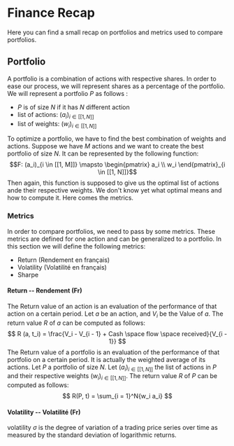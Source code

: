 # Finance Recap
Here you can find a small recap on portfolios and metrics used to compare portfolios.

## Portfolio
A portfolio is a combination of actions with respective shares. In order to ease our process, we will represent shares as a percentage of the portfolio. We will represent a portfolio $P$ as follows :

* $P$ is of size $N$ if it has $N$ different action
* list of actions: $(a_i)_{i \in [[1, N]]}$ 
* list of weights: $(w_i)_{i \in [[1, N]]}$ 

To optimize a portfolio, we have to find the best combination of weights and actions. Suppose we have $M$ actions and we want to create the best portfolio of size $N$. It can be represented by the following function: 
$$F: (a_i)_{i \in [[1, M]]} \mapsto \begin{pmatrix} a_i \\ w_i \end{pmatrix}_{i \in [[1, N]]}$$
Then again, this function is supposed to give us the optimal list of actions ande their respective weights. We don't know yet what optimal means and how to compute it. Here comes the metrics.

### Metrics
In order to compare portfolios, we need to pass by some metrics. These metrics are defined for one action and can be generalized to a portfolio. In this section we will define the following metrics:

* Return (Rendement en français)
* Volatility (Volatilité en français)
* Sharpe 

#### Return -- Rendement (Fr)
The Return value of an action is an evaluation of the performance of that action on a certain period. Let $a$ be an action, and $V_i$ be the Value of $a$. The return value $R$ of $a$ can be computed as follows: 
$$ R (a, t_i) = \frac{V_i - V_{i - 1} + Cash \space flow \space received}{V_{i - 1}} $$
The Return value of a portfolio is an evaluation of the performance of that portfolio on a certain period. It is actually the weighted average of its actions. Let $P$ a portfolio of size $N$. Let $(a_i)_{i \in [[1, N]]}$ the list of actions in $P$ and their respective weights $(w_i)_{i \in [[1, N]]}$. The return value $R$ of $P$ can be computed as follows:
$$ R(P, t) = \sum_{i = 1}^N{w_i a_i} $$

#### Volatility -- Volatilité (Fr)
volatility $\sigma$ is the degree of variation of a trading price series over time as measured by the standard deviation of logarithmic returns.